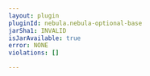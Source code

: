 ```yaml
---
layout: plugin
pluginId: nebula.nebula-optional-base
jarSha1: INVALID
isJarAvailable: true
error: NONE
violations: []

---
```

